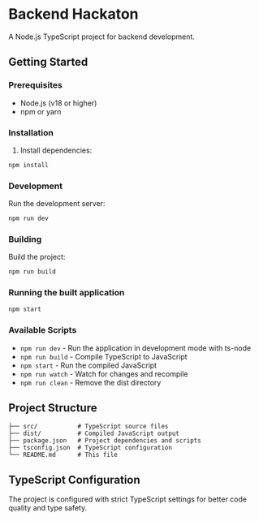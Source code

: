 # Backend Hackaton

A Node.js TypeScript project for backend development.

## Getting Started

### Prerequisites

- Node.js (v18 or higher)
- npm or yarn

### Installation

1. Install dependencies:
```bash
npm install
```

### Development

Run the development server:
```bash
npm run dev
```

### Building

Build the project:
```bash
npm run build
```

### Running the built application

```bash
npm start
```

### Available Scripts

- `npm run dev` - Run the application in development mode with ts-node
- `npm run build` - Compile TypeScript to JavaScript
- `npm start` - Run the compiled JavaScript
- `npm run watch` - Watch for changes and recompile
- `npm run clean` - Remove the dist directory

## Project Structure

```
├── src/           # TypeScript source files
├── dist/          # Compiled JavaScript output
├── package.json   # Project dependencies and scripts
├── tsconfig.json  # TypeScript configuration
└── README.md      # This file
```

## TypeScript Configuration

The project is configured with strict TypeScript settings for better code quality and type safety.
